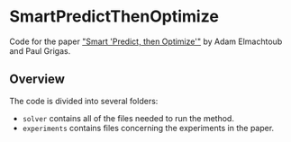# SmartPredictThenOptimize
Code for the paper ["Smart 'Predict, then Optimize'"](https://arxiv.org/abs/1710.08005) by Adam Elmachtoub and Paul Grigas.

## Overview

The code is divided into several folders:
- `solver` contains all of the files needed to run the method.
- `experiments` contains files concerning the experiments in the paper.
